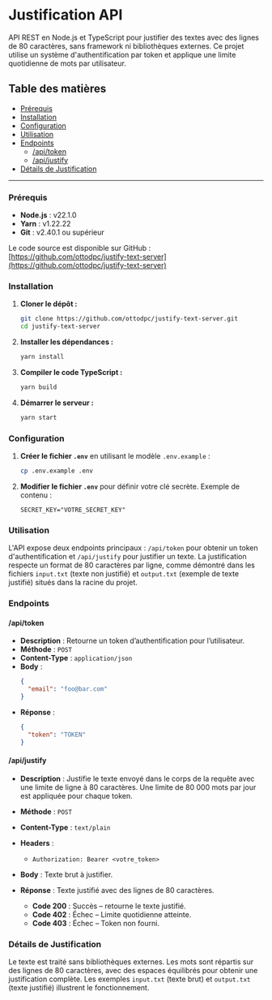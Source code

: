 # Justification API

API REST en Node.js et TypeScript pour justifier des textes avec des lignes de 80 caractères, sans framework ni bibliothèques externes. Ce projet utilise un système d'authentification par token et applique une limite quotidienne de mots par utilisateur.

## Table des matières

- [Prérequis](#prérequis)
- [Installation](#installation)
- [Configuration](#configuration)
- [Utilisation](#utilisation)
- [Endpoints](#endpoints)
  - [/api/token](#api-token)
  - [/api/justify](#api-justify)
- [Détails de Justification](#détails-de-justification)

---

### Prérequis

- **Node.js** : v22.1.0
- **Yarn** : v1.22.22
- **Git** : v2.40.1 ou supérieur

Le code source est disponible sur GitHub : [https://github.com/ottodpc/justify-text-server](https://github.com/ottodpc/justify-text-server)

### Installation

1. **Cloner le dépôt :**

   ```bash
   git clone https://github.com/ottodpc/justify-text-server.git
   cd justify-text-server
   ```

2. **Installer les dépendances :**

   ```bash
   yarn install
   ```

3. **Compiler le code TypeScript :**

   ```bash
   yarn build
   ```

4. **Démarrer le serveur :**
   ```bash
   yarn start
   ```

### Configuration

1. **Créer le fichier `.env`** en utilisant le modèle `.env.example` :
   ```bash
   cp .env.example .env
   ```
2. **Modifier le fichier `.env`** pour définir votre clé secrète. Exemple de contenu :
   ```env
   SECRET_KEY="VOTRE_SECRET_KEY"
   ```

### Utilisation

L'API expose deux endpoints principaux : `/api/token` pour obtenir un token d'authentification et `/api/justify` pour justifier un texte. La justification respecte un format de 80 caractères par ligne, comme démontré dans les fichiers `input.txt` (texte non justifié) et `output.txt` (exemple de texte justifié) situés dans la racine du projet.

### Endpoints

#### **/api/token**

- **Description** : Retourne un token d’authentification pour l’utilisateur.
- **Méthode** : `POST`
- **Content-Type** : `application/json`
- **Body** :
  ```json
  {
    "email": "foo@bar.com"
  }
  ```
- **Réponse** :
  ```json
  {
    "token": "TOKEN"
  }
  ```

#### **/api/justify**

- **Description** : Justifie le texte envoyé dans le corps de la requête avec une limite de ligne à 80 caractères. Une limite de 80 000 mots par jour est appliquée pour chaque token.
- **Méthode** : `POST`
- **Content-Type** : `text/plain`
- **Headers** :
  - `Authorization: Bearer <votre_token>`
- **Body** : Texte brut à justifier.
- **Réponse** : Texte justifié avec des lignes de 80 caractères.

  - **Code 200** : Succès – retourne le texte justifié.
  - **Code 402** : Échec – Limite quotidienne atteinte.
  - **Code 403** : Échec – Token non fourni.

### Détails de Justification

Le texte est traité sans bibliothèques externes. Les mots sont répartis sur des lignes de 80 caractères, avec des espaces équilibrés pour obtenir une justification complète. Les exemples `input.txt` (texte brut) et `output.txt` (texte justifié) illustrent le fonctionnement.
